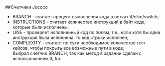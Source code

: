##Cчетчики Jococo
* BRANCH - считает процент выполнения кода в ветках if/else/switch;   
* INSTRUCTIONS - считает количество инструкций в байт коде, которые были исполнены;  
* LINE - проверяет исполненный код по полям, т.е., если хотя бы одна инструкция была исполнена, то код строки исполнен;  
* COMPLEXITY - считает по сути необходимое количество тест-кейсов, чтобы покрыть все возможные пути в коде;  
Выбрал  счетчик BRANCH, так как  метод в задании сделан с использованием if, for.